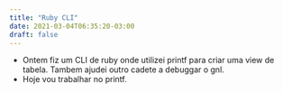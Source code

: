 ```yaml
---
title: "Ruby CLI"
date: 2021-03-04T06:35:20-03:00
draft: false
---
```


- Ontem fiz um CLI de ruby onde utilizei printf para criar uma view de tabela. Tambem ajudei outro cadete a debuggar o gnl.
- Hoje vou trabalhar no printf.
